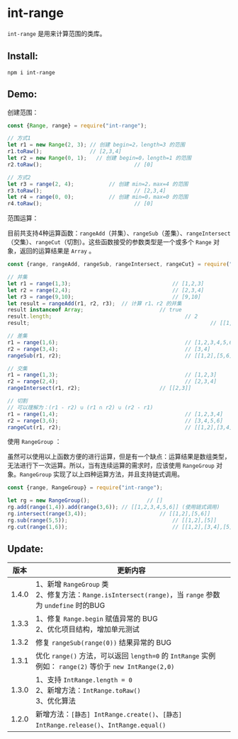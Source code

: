 # int-range

`int-range` 是用来计算范围的类库。



## Install:

```shell
npm i int-range
```



## Demo:

创建范围：

```javascript
const {Range, range} = require("int-range");

// 方式1
let r1 = new Range(2, 3); // 创建 begin=2，length=3 的范围
r1.toRaw();               // [2,3,4]
let r2 = new Range(0, 1);	// 创建 begin=0，length=1 的范围
r2.toRaw();								// [0]

// 方式2
let r3 = range(2, 4);			// 创建 min=2，max=4 的范围
r3.toRaw(); 							// [2,3,4]
let r4 = range(0, 0);			// 创建 min=0，max=0 的范围
r4.toRaw();								// [0]
```



范围运算：

目前共支持4种运算函数：`rangeAdd`（并集）、`rangeSub`（差集）、`rangeIntersect`（交集）、`rangeCut`（切割）。这些函数接受的参数类型是一个或多个 `Range` 对象，返回的运算结果是 `Array` 。

```javascript
const {range, rangeAdd, rangeSub, rangeIntersect, rangeCut} = require("int-range");

// 并集
let r1 = range(1,3);								// [1,2,3]
let r2 = range(2,4);								// [2,3,4]
let r3 = range(9,10);								// [9,10]
let result = rangeAdd(r1, r2, r3);	// 计算 r1、r2 的并集
result instanceof Array;						// true
result.length;											// 2
result;															// [[1,2,3,4],[9,10]]

// 差集
r1 = range(1,6);										// [1,2,3,4,5,6]
r2 = range(3,4);										// [3,4]
rangeSub(r1, r2);										// [[1,2],[5,6]]

// 交集
r1 = range(1,3);										// [1,2,3]
r2 = range(2,4);										// [2,3,4]
rangeIntersect(r1, r2);							// [[2,3]]

// 切割
// 可以理解为：(r1 - r2) ∪ (r1 ∩ r2) ∪ (r2 - r1)
r1 = range(1,4);										// [1,2,3,4]
r2 = range(3,6);										// [3,4,5,6]
rangeCut(r1, r2);										// [[1,2],[3,4],[5,6]]
```



使用 `RangeGroup` ：

虽然可以使用以上函数方便的进行运算，但是有一个缺点：运算结果是数组类型，无法进行下一次运算。所以，当有连续运算的需求时，应该使用 `RangeGroup` 对象。`RangeGroup` 实现了以上四种运算方法，并且支持链式调用。

```javascript
const {range, RangeGroup} = require("int-range");

let rg = new RangeGroup();					// []
rg.add(range(1,4)).add(range(3,6));	// [[1,2,3,4,5,6]] (使用链式调用)
rg.intersect(range(3,4));						// [[1,2],[5,6]]
rg.sub(range(5,5));									// [[1,2],[5]]
rg.cut(range(1,6));									// [[1,2],[3,4],[5],[6]]
```



## Update:

|  版本 | 更新内容 |
| ------ | --- |
| 1.4.0 | 1、新增 `RangeGroup` 类<br>2、修复方法：`Range.isIntersect(range)`，当 `range` 参数为 `undefine` 时的BUG|
| 1.3.3 | 1、修复 `Range.begin` 赋值异常的 BUG<br>2、优化项目结构，增加单元测试 |
| 1.3.2 | 修复 `rangeSub(range(0))` 结果异常的 BUG |
| 1.3.1 | 优化 `range()` 方法，可以返回 `length=0` 的 `IntRange` 实例<br>例如： `range(2)` 等价于 `new IntRange(2,0)`|
| 1.3.0 | 1、支持 `IntRange.length = 0`<br>2、新增方法：`IntRange.toRaw()`<br>3、优化算法<br>|
| 1.2.0 | 新增方法：`[静态] IntRange.create()`、`[静态] IntRange.release()`、`IntRange.equal()`|
